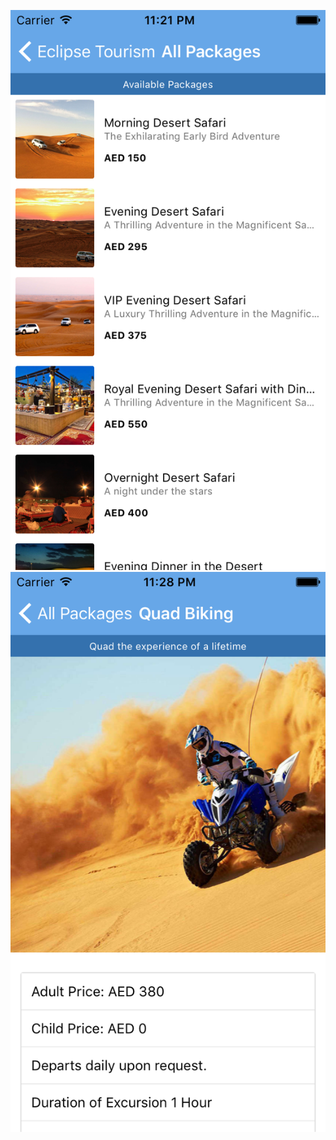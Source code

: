 ![Alt text](screenshot.png?raw=true "Optional Title")
![Alt text](showPackage.png?raw=true "Optional Title")
